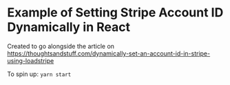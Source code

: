 # Example of Setting Stripe Account ID Dynamically in React

Created to go alongside the article on https://thoughtsandstuff.com/dynamically-set-an-account-id-in-stripe-using-loadstripe

To spin up: `yarn start`
